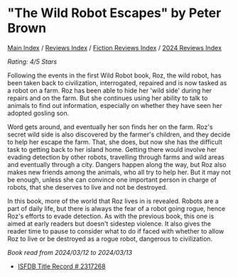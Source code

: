 # "The Wild Robot Escapes" by Peter Brown

[Main Index](../../../README.md) / [Reviews Index](../../README.md) / [Fiction Reviews Index](../README.md) / [2024 Reviews Index](README.md)

*Rating: 4/5 Stars*

Following the events in the first Wild Robot book, Roz, the wild robot, has been taken back to civilization, interrogated, repaired and is now tasked as a robot on a farm. Roz has been able to hide her 'wild side' during her repairs and on the farm. But she continues using her ability to talk to animals to find out information, especially on whether they have seen her adopted gosling son.

Word gets around, and eventually her son finds her on the farm. Roz's secret wild side is also discovered by the farmer's children, and they decide to help her escape the farm. That, she does, but now she has the difficult task to getting back to her island home. Getting there would involve her evading detection by other robots, travelling through farms and wild areas and eventually through a city. Dangers happen along the way, but Roz also makes new friends among the animals, who all try to help her. But it may not be enough, unless she can convince one important person in charge of robots, that she deserves to live and not be destroyed.

In this book, more of the world that Roz lives in is revealed. Robots are a part of daily life, but there is always the fear of a robot going rogue, hence Roz's efforts to evade detection. As with the previous book, this one is aimed at early readers but doesn't sidestep violence. It also gives the reader time to pause to consider what to do if faced with whether to allow Roz to live or be destroyed as a rogue robot, dangerous to civilization.

*Book read from 2024/03/12 to 2024/03/13*

- [ISFDB Title Record # 2317268](https://www.isfdb.org/cgi-bin/title.cgi?2317268)
